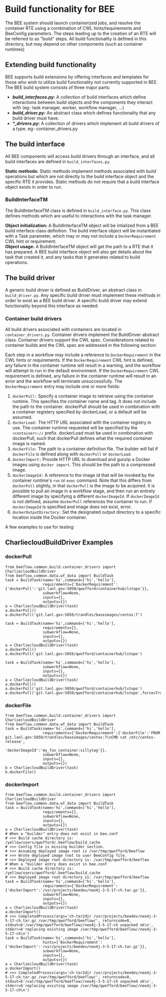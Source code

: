 # Build functionality for BEE

The BEE system should launch containerized jobs, and resolve the container RTE using a combination of CWL hints/requirements and BeeConfig parameters. The steps leading up to the creation of an RTE will be referred to as "build" steps. All build functionality is defined in this directory, but may depend on other components (such as container runtimes)

## Extending build functionality
BEE supports build extensions by offering interfaces and templates for those who wish to utilize build functionality not currently supported in BEE. The BEE build system consists of three major parts:  


* ***build_interfaces.py:*** A collection of build interfaces which define interactions between build objects and the components they interact with (eg- task manager, worker, workflow manager, ...)
* ***build_driver.py:*** An abstract class which defines functionality that any build driver must have.
* ***\*_drivers.py:***  A collection of drivers which implement all build drivers of a type. eg- container_drivers.py


## The build interface

All BEE components will access build drivers through an interface, and all build interfaces are defined in `build_interfaces.py`.

**Static methods:** Static methods implement methods associated with build operations but which are not directly to the build interface object and the specific RTE it provides. Static methods do not require that a build interface object exists in order to run.  

### BuildInterfaceTM
The BuildInterfaceTM class is defined in `build_interface.py`. This class defines methods which are useful to interactions with the task manager.

**Object initialization:** A BuildInterfaceTM object will be intialized from a BEE build interface class definition. The build interface object will be instantiated with a Task parameter, which may or may not include a `DockerRequirement` CWL hint or requirement.  
**Object usage:** A BuildInterfaceTM object will get the path to a RTE that it has prepared. A BEE build interface object will also get details about the task that created it, and any tasks that it generates related to build operations.  

## The build driver

A generic build driver is defined as BuildDriver, an abstract class in `build_driver.py`. Any specific build driver must implement these methods in order to exist as a BEE build driver. A specific build driver may extend functionality beyond this interface as needed.

### Container build drivers

All build drivers associated with containers are located in `container_drivers.py`. Container drivers implement the BuildDriver abstract class. Container drivers support the CWL spec. Considerations related to container builds and the CWL spec are addressed in the following section:

Each step in a workflow may include a reference to `DockerRequirement` in the CWL hints or requirements. If the `DockerRequirement` CWL hint is defined, any failure in the container runtime will result in a warning, and the workflow will attempt to run in the default environment. If the `DockerRequirement` CWL requirement is defined, any failure in the container runtime will result in an error and the workflow will terminate unsuccessfully. The `DockerRequirement` entry may include one or more fields:

1. `dockerPull:` Specify a container image to retrieve using the container runtime. This specifies the container name and tag. It does not include the path to the container. dockerPull should be used in combination with a container registery specified by dockerLoad, or a default will be assumed.
2. `dockerLoad:` The HTTP URL associated with the container registry in use. The container runtime requested will be specified by the `<container>://` prefix. dockerLoad must be used in combination with dockerPull, such that dockerPull defines what the required container image is named.
3. `dockerFile:` The path to a container definition file. The builder will fail if `dockerFile` is defined along with `dockerPull` or `dockerLoad`.
4. `dockerImport:` Provide HTTP URL to download and gunzip a Docker images using `docker import`. This should be the path to a compressed image. 
5. `dockerImageId:` A reference to the image id that will be invoked by the container runtime's `run` or `exec` command. Note that this differs from `dockerPull` slightly, in that `dockerPull` is the image to be acquired. It is possible to pull an image in a workflow stage, and then run an entirely different image by specifying a different `dockerImageId`. If `dockerImageId` is not defined, assume `dockerPull` references the container to run. If `dockerImageId` is specified and image does not exist, error.
6. `dockerOutputDirectory:` Set the designated output directory to a specific location inside the Docker container.


A few examples to use for testing:
## CharliecloudBuildDriver Examples
### dockerPull
```
from beeflow.common.build.container_drivers import CharliecloudBuildDriver
from beeflow.common.data.wf_data import BuildTask
task = BuildTask(name='hi',command=['hi','hello'],
                 requirements={'DockerRequirement':{'dockerPull':'git.lanl.gov:5050/qwofford/containerhub/lstopo'}},
                 subworkflow=None,
                 inputs={},
                 outputs={})
a = CharliecloudBuildDriver(task)
a.dockerPull()
a.dockerPull('git.lanl.gov:5050/trandles/baseimages/centos:7')

task = BuildTask(name='hi',command=['hi','hello'],
                 requirements={},
                 subworkflow=None,
                 inputs={},
                 outputs={})
a = CharliecloudBuildDriver(task)
a.dockerPull()
a.dockerPull('git.lanl.gov:5050/qwofford/containerhub/lstopo')

task = BuildTask(name='hi',command=['hi','hello'],
                 subworkflow=None,
                 inputs={},
                 outputs={})
a = CharliecloudBuildDriver(task)
a.dockerPull()
a.dockerPull('git.lanl.gov:5050/qwofford/containerhub/lstopo')
a.dockerPull('git.lanl.gov:5050/qwofford/containerhub/lstopo',force=True)
```
### dockerFile
```
from beeflow.common.build.container_drivers import CharliecloudBuildDriver
from beeflow.common.data.wf_data import BuildTask
task = BuildTask(name='hi',command=['hi','hello'],
                 requirements={'DockerRequirement':{'dockerFile':'FROM git.lanl.gov:5050/trandles/baseimages/centos:7\nCMD cat /etc/centos-release',
                                                    'dockerImageId':'my_fun_container:sillytag'}},
                 subworkflow=None,
                 inputs={},
                 outputs={})
b = CharliecloudBuildDriver(task)
b.dockerFile()
```
### dockerImport
```
from beeflow.common.build.container_drivers import CharliecloudBuildDriver
from beeflow.common.data.wf_data import BuildTask
task = BuildTask(name='hi',command=['hi','hello'],
                 requirements={},
                 subworkflow=None,
                 inputs={},
                 outputs={})
a = CharliecloudBuildDriver(task)
# When a "builder" entry does not exist in bee.conf
# >>> Build cache directory is: /yellow/users/qwofford/.beeflow/build_cache
# >>> Config file is missing builder section.
# >>> Assuming deployed image root is /var/tmp/qwofford/beeflow
# >>> Wrote deployed image root to user BeeConfig file.
# >>> Deployed image root directory is: /var/tmp/qwofford/beeflow
# When a "builder entry does exist in bee.conf
# >>> Build cache directory is: /yellow/users/qwofford/.beeflow/build_cache
# >>> Deployed image root directory is: /var/tmp/qwofford/beeflow
task = BuildTask(name='hi',command=['hi','hello'],
                 requirements={'DockerRequirement':{'dockerImport':'/usr/projects/beedev/neo4j-3-5-17-ch.tar.gz'}},
                 subworkflow=None,
                 inputs={},
                 outputs={})
a = CharliecloudBuildDriver(task)
a.dockerImport()
# >>> CompletedProcess(args='ch-tar2dir /usr/projects/beedev/neo4j-3-5-17-ch.tar.gz /var/tmp/qwofford/beeflow/', returncode=0, stdout=b'/var/tmp/qwofford/beeflow//neo4j-3-5-17-ch unpacked ok\n', stderr=b'replacing existing image /var/tmp/qwofford/beeflow//neo4j-3-5-17-ch\n')
task = BuildTask(name='hi',command=['hi','hello'],
                 hints={'DockerRequirement':{'dockerImport':'/usr/projects/beedev/neo4j-3-5-17-ch.tar.gz'}},
                 subworkflow=None,
                 inputs={},
                 outputs={})
a = CharliecloudBuildDriver(task)
a.dockerImport()
# >>> CompletedProcess(args='ch-tar2dir /usr/projects/beedev/neo4j-3-5-17-ch.tar.gz /var/tmp/qwofford/beeflow/', returncode=0, stdout=b'/var/tmp/qwofford/beeflow//neo4j-3-5-17-ch unpacked ok\n', stderr=b'replacing existing image /var/tmp/qwofford/beeflow//neo4j-3-5-17-ch\n')
```
